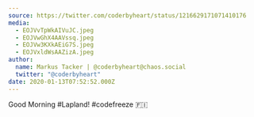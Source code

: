 ```yaml
---
source: https://twitter.com/coderbyheart/status/1216629171071410176
media:
  - EOJVvTpWkAIVuJC.jpeg
  - EOJVwGhX4AAVssq.jpeg
  - EOJVw3KXkAEiG7S.jpeg
  - EOJVxldWsAAZizA.jpeg
author:
  name: Markus Tacker | @coderbyheart@chaos.social
  twitter: "@coderbyheart"
date: 2020-01-13T07:52:52.000Z
---
```


Good Morning #Lapland!
#codefreeze 🇫🇮
